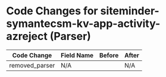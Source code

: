 # Code Changes for siteminder-symantecsm-kv-app-activity-azreject (Parser)

| Code Change | Field Name | Before | After |
|-------------|------------|--------|-------|
| removed_parser | N/A |  | N/A |